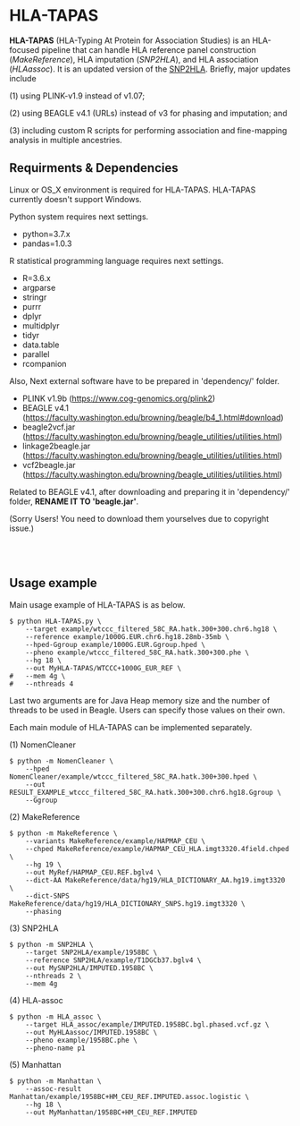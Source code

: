 # HLA-TAPAS
**HLA-TAPAS** (HLA-Typing At Protein for Association Studies) is an HLA-focused pipeline that can handle HLA reference panel construction (*MakeReference*), HLA imputation (*SNP2HLA*), and HLA association (*HLAassoc*). 
It is an updated version of the [SNP2HLA](http://software.broadinstitute.org/mpg/snp2hla/). 
Briefly, major updates include 

(1) using PLINK-v1.9 instead of v1.07; 

(2) using BEAGLE v4.1 (URLs) instead of v3 for phasing and imputation; and 

(3) including custom R scripts for performing association and fine-mapping analysis in multiple ancestries. 

## Requirments & Dependencies

Linux or OS_X environment is required for HLA-TAPAS. HLA-TAPAS currently doesn't support Windows.

Python system requires next settings.
- python=3.7.x
- pandas=1.0.3

R statistical programming language requires next settings.
- R=3.6.x
- argparse
- stringr
- purrr
- dplyr
- multidplyr
- tidyr
- data.table
- parallel
- rcompanion

Also, Next external software have to be prepared in 'dependency/' folder.
- PLINK v1.9b (https://www.cog-genomics.org/plink2)
- BEAGLE v4.1 (https://faculty.washington.edu/browning/beagle/b4_1.html#download)
- beagle2vcf.jar (https://faculty.washington.edu/browning/beagle_utilities/utilities.html)
- linkage2beagle.jar (https://faculty.washington.edu/browning/beagle_utilities/utilities.html)
- vcf2beagle.jar (https://faculty.washington.edu/browning/beagle_utilities/utilities.html)

Related to BEAGLE v4.1, after downloading and preparing it in 'dependency/' folder, **RENAME IT TO 'beagle.jar'**.

(Sorry Users! You need to download them yourselves due to copyright issue.)


<br>
<br>


## Usage example

Main usage example of HLA-TAPAS is as below.

```
$ python HLA-TAPAS.py \
    --target example/wtccc_filtered_58C_RA.hatk.300+300.chr6.hg18 \
    --reference example/1000G.EUR.chr6.hg18.28mb-35mb \
    --hped-Ggroup example/1000G.EUR.Ggroup.hped \
    --pheno example/wtccc_filtered_58C_RA.hatk.300+300.phe \
    --hg 18 \
    --out MyHLA-TAPAS/WTCCC+1000G_EUR_REF \
#   --mem 4g \
#   --nthreads 4
```
Last two arguments are for Java Heap memory size and the number of threads to be used in Beagle. Users can specify those values on their own.

Each main module of HLA-TAPAS can be implemented separately.

(1) NomenCleaner
```
$ python -m NomenCleaner \
    --hped NomenCleaner/example/wtccc_filtered_58C_RA.hatk.300+300.hped \
    --out RESULT_EXAMPLE_wtccc_filtered_58C_RA.hatk.300+300.chr6.hg18.Ggroup \
    --Ggroup
```

(2) MakeReference
```
$ python -m MakeReference \
    --variants MakeReference/example/HAPMAP_CEU \
    --chped MakeReference/example/HAPMAP_CEU_HLA.imgt3320.4field.chped \
    --hg 19 \
    --out MyRef/HAPMAP_CEU.REF.bglv4 \
    --dict-AA MakeReference/data/hg19/HLA_DICTIONARY_AA.hg19.imgt3320 \
    --dict-SNPS MakeReference/data/hg19/HLA_DICTIONARY_SNPS.hg19.imgt3320 \
    --phasing
```

(3) SNP2HLA
```
$ python -m SNP2HLA \
    --target SNP2HLA/example/1958BC \
    --reference SNP2HLA/example/T1DGCb37.bglv4 \
    --out MySNP2HLA/IMPUTED.1958BC \
    --nthreads 2 \
    --mem 4g
```

(4) HLA-assoc
```
$ python -m HLA_assoc \
    --target HLA_assoc/example/IMPUTED.1958BC.bgl.phased.vcf.gz \
    --out MyHLAassoc/IMPUTED.1958BC \
    --pheno example/1958BC.phe \
    --pheno-name p1
```

(5) Manhattan
```
$ python -m Manhattan \
    --assoc-result Manhattan/example/1958BC+HM_CEU_REF.IMPUTED.assoc.logistic \
    --hg 18 \
    --out MyManhattan/1958BC+HM_CEU_REF.IMPUTED
```

<br>
<br>


<!-- 
## Development Log

(2020.04.30.) 

[MakeReference_v2]
    
- refined dependency checkings.
- introduced two tricks, (1) ATtrick and (2) redefineBP, to make Beagle framework work with binary markers.
- File conversion from PLINK to VCF format in 'PREPARE' code block.
- Phasing with Beagle 4.1 is now available.


[SNP2HLA]
- modified the way to convert target PLINK SNP data to VCF file.
- modified bash command for imputation and its execution way(os.system() -> subprocess.run()).

[NomenCleaner]
- disjointly integrated NomenCleaner as a package.
- Upgraded parts have been applied.


(2020.05.01)

[HLA_assoc]
- introduced reverse-mapping module which Yang requested in the recent mail(2020.04.26 00:22).
- introduced PLINK logistic regression for association test.

(2020.05.02.)

[HLA-TAPAS]
- All (1) NomenCleaner, (2) MakeReference(v2, Beagle4.1), (3) SNP2HLA(Python version, Beagle4.1) and (4) HLA_assoc have been integrated in 'HLA-TAPAS.py' main pipeline.
- succeeded in the 1st whole implementations of those functions with 'example/' data.
 -->
